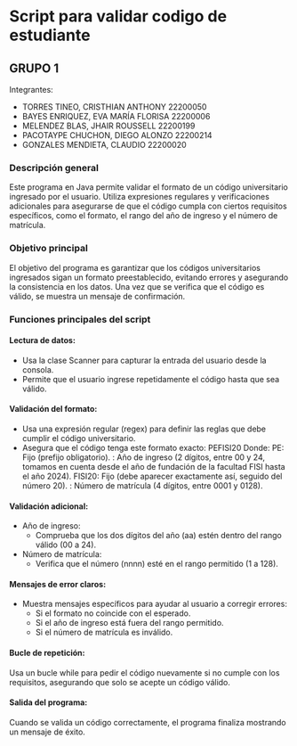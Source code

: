 # Script para validar codigo de estudiante

## GRUPO 1
Integrantes:
- TORRES TINEO, CRISTHIAN ANTHONY 	22200050
- BAYES ENRIQUEZ, EVA MARÍA FLORISA 	22200006
- MELENDEZ BLAS, JHAIR ROUSSELL	22200199
- PACOTAYPE CHUCHON, DIEGO ALONZO	22200214
- GONZALES MENDIETA, CLAUDIO	22200020

### Descripción general
Este programa en Java permite validar el formato de un código universitario ingresado por el usuario. Utiliza expresiones regulares y verificaciones adicionales para asegurarse de que el código cumpla con ciertos requisitos específicos, como el formato, el rango del año de ingreso y el número de matrícula.

### Objetivo principal
El objetivo del programa es garantizar que los códigos universitarios ingresados sigan un formato preestablecido, evitando errores y asegurando la consistencia en los datos. Una vez que se verifica que el código es válido, se muestra un mensaje de confirmación.

### Funciones principales del script
#### Lectura de datos:
- Usa la clase Scanner para capturar la entrada del usuario desde la consola.
- Permite que el usuario ingrese repetidamente el código hasta que sea válido.

#### Validación del formato:
- Usa una expresión regular (regex) para definir las reglas que debe cumplir el código universitario.
- Asegura que el código tenga este formato exacto: PE<aa>FISI20<nnnn>
  Donde:
  PE: Fijo (prefijo obligatorio).
  <aa>: Año de ingreso (2 dígitos, entre 00 y 24, tomamos en cuenta desde el año de fundación de la facultad FISI hasta el año 2024).
  FISI20: Fijo (debe aparecer exactamente así, seguido del número 20).
  <nnnn>: Número de matrícula (4 dígitos, entre 0001 y 0128).

#### Validación adicional:
- Año de ingreso:
  - Comprueba que los dos dígitos del año (aa) estén dentro del rango válido (00 a 24).
- Número de matrícula:
  - Verifica que el número (nnnn) esté en el rango permitido (1 a 128).

#### Mensajes de error claros:
- Muestra mensajes específicos para ayudar al usuario a corregir errores:
  - Si el formato no coincide con el esperado.
  - Si el año de ingreso está fuera del rango permitido.
  - Si el número de matrícula es inválido.

#### Bucle de repetición:
Usa un bucle while para pedir el código nuevamente si no cumple con los requisitos, asegurando que solo se acepte un código válido.

#### Salida del programa:
Cuando se valida un código correctamente, el programa finaliza mostrando un mensaje de éxito.
